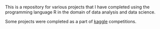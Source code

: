 This is a repository for various projects that I have completed using the programming language R in the domain of data analysis and data science.

Some projects were completed as a part of [kaggle](kaggle.com) competitions.
